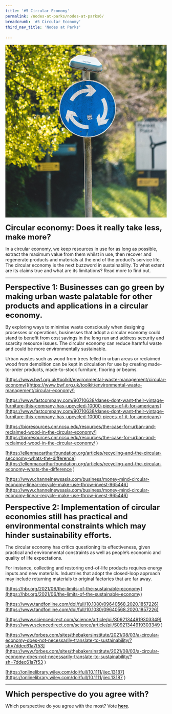 ```yaml
---
title: '#5 Circular Economy'
permalink: /nodes-at-parks/nodes-at-parks6/
breadcrumb: '#5 Circular Economy'
third_nav_title: 'Nodes at Parks'

---
```


![](../images/nodes-at-parks-10-min.jpg)



**<font size="5">Circular economy: Does it really take less, make more?</font>**

In a circular economy, we keep resources in use for as long as possible, extract the maximum value from them whilst in use, then recover and regenerate products and materials at the end of the product’s service life. The circular economy is the next buzzword in sustainability. To what extent are its claims true and what are its limitations? Read more to find out.



<HR>

**<FONT SIZE="5">Perspective 1: Businesses can go green by making urban waste palatable for other products and applications in a circular economy.</FONT>** 

By exploring ways to minimise waste consciously when designing processes or operations, businesses that adopt a circular economy could stand to benefit from cost savings in the long run and address security and scarcity resource issues. The circular economy can reduce harmful waste and could be more environmentally sustainable. 

Urban wastes such as wood from trees felled in urban areas or reclaimed wood from demolition can be kept in circulation for use by creating made-to-order products, made-to-stock furniture, flooring or beams. 

[https://www.bwf.org.uk/toolkit/environmental-waste-management/circular-economy/](https://www.bwf.org.uk/toolkit/environmental-waste-management/circular-economy/)

[https://www.fastcompany.com/90710638/danes-dont-want-their-vintage-furniture-this-company-has-upcycled-10000-pieces-of-it-for-americans](https://www.fastcompany.com/90710638/danes-dont-want-their-vintage-furniture-this-company-has-upcycled-10000-pieces-of-it-for-americans)

[https://bioresources.cnr.ncsu.edu/resources/the-case-for-urban-and-reclaimed-wood-in-the-circular-economy/](https://bioresources.cnr.ncsu.edu/resources/the-case-for-urban-and-reclaimed-wood-in-the-circular-economy/ ) 

[https://ellenmacarthurfoundation.org/articles/recycling-and-the-circular-seconomy-whats-the-difference](https://ellenmacarthurfoundation.org/articles/recycling-and-the-circular-economy-whats-the-difference ) 

[https://www.channelnewsasia.com/business/money-mind-circular-economy-linear-recycle-make-use-throw-invest-965446](https://www.channelnewsasia.com/business/money-mind-circular-economy-linear-recycle-make-use-throw-invest-965446)



**<FONT SIZE="5">Perspective 2: Implementation of circular economies still has practical and environmental constraints which may hinder sustainability efforts.</FONT>** 

The circular economy has critics questioning its effectiveness, given practical and environmental constraints as well as people’s economic and quality of life expectations. 

For instance, collecting and restoring end-of-life products requires energy inputs and new materials. Industries that adopt the closed-loop approach may include returning materials to original factories that are far away.

[https://hbr.org/2021/06/the-limits-of-the-sustainable-economy](https://hbr.org/2021/06/the-limits-of-the-sustainable-economy)

[https://www.tandfonline.com/doi/full/10.1080/09640568.2020.1857226](https://www.tandfonline.com/doi/full/10.1080/09640568.2020.1857226)

[https://www.sciencedirect.com/science/article/pii/S0921344919303349](https://www.sciencedirect.com/science/article/pii/S0921344919303349 ) 

[https://www.forbes.com/sites/thebakersinstitute/2021/08/03/a-circular-economy-does-not-necessarily-translate-to-sustainability/?sh=7ddec61a7f53](https://www.forbes.com/sites/thebakersinstitute/2021/08/03/a-circular-economy-does-not-necessarily-translate-to-sustainability/?sh=7ddec61a7f53 ) 

[https://onlinelibrary.wiley.com/doi/full/10.1111/jiec.13187](https://onlinelibrary.wiley.com/doi/full/10.1111/jiec.13187 ) 



<HR>

**<FONT SIZE ="5">Which perspective do you agree with?</FONT>**

Which perspective do you agree with the most? Vote [**here**](https://forms.gle/eQi7M8EFgeqvKTt18).

